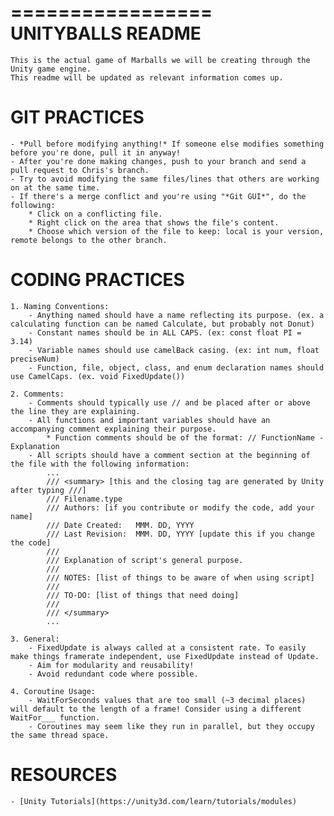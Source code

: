=================
UNITYBALLS README
=================
	This is the actual game of Marballs we will be creating through the Unity game engine.
	This readme will be updated as relevant information comes up.

GIT PRACTICES
=============
	- *Pull before modifying anything!* If someone else modifies something before you're done, pull it in anyway!
	- After you're done making changes, push to your branch and send a pull request to Chris's branch.
	- Try to avoid modifying the same files/lines that others are working on at the same time.
	- If there's a merge conflict and you're using "*Git GUI*", do the following:
		* Click on a conflicting file.
		* Right click on the area that shows the file's content.
		* Choose which version of the file to keep: local is your version, remote belongs to the other branch.
		
CODING PRACTICES
================
	1. Naming Conventions:
		- Anything named should have a name reflecting its purpose. (ex. a calculating function can be named Calculate, but probably not Donut)
		- Constant names should be in ALL CAPS. (ex: const float PI = 3.14)
		- Variable names should use camelBack casing. (ex: int num, float preciseNum)
		- Function, file, object, class, and enum declaration names should use CamelCaps. (ex. void FixedUpdate())
		
	2. Comments:
		- Comments should typically use // and be placed after or above the line they are explaining.
		- All functions and important variables should have an accompanying comment explaining their purpose.
			* Function comments should be of the format: // FunctionName - Explanation
		- All scripts should have a comment section at the beginning of the file with the following information:
			...
			/// <summary> [this and the closing tag are generated by Unity after typing ///]
			/// Filename.type
			/// Authors: [if you contribute or modify the code, add your name]
			/// Date Created:	MMM. DD, YYYY
			/// Last Revision: 	MMM. DD, YYYY [update this if you change the code]
			///
			/// Explanation of script's general purpose.
			///
			/// NOTES: [list of things to be aware of when using script]
			///
			/// TO-DO: [list of things that need doing]
			///
			/// </summary>
			...
		
	3. General:
		- FixedUpdate is always called at a consistent rate. To easily make things framerate independent, use FixedUpdate instead of Update.
		- Aim for modularity and reusability!
		- Avoid redundant code where possible.
	
	4. Coroutine Usage:
		- WaitForSeconds values that are too small (~3 decimal places) will default to the length of a frame! Consider using a different WaitFor___ function.
		- Coroutines may seem like they run in parallel, but they occupy the same thread space.
		
RESOURCES
=========
	- [Unity Tutorials](https://unity3d.com/learn/tutorials/modules)

